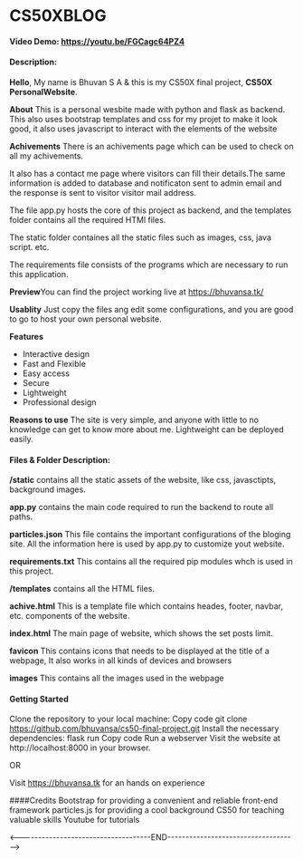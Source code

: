# CS50XBLOG
#### Video Demo:  <https://youtu.be/FGCagc64PZ4>
#### Description:
**Hello**, My name is Bhuvan S A & this is my CS50X final project, **CS50X PersonalWebsite**.

**About** This is a personal wesbite made with python and flask as backend. This also uses bootstrap templates and css for my projet to make it look good, it also uses javascript to interact with the elements of the website

**Achivements** There is an achivements page which can be used to check on all my achivements.

It also has a contact me page where visitors can fill their details.The same information is added to database and notificaton sent to admin email and the response is sent to visitor visitor mail address.

The file app.py hosts the core of this project as backend, and
the templates folder contains all the required HTMl files.

The static folder containes all the static files such as images, css, java script. etc.

The requirements file consists of the programs which are necessary to run this application.

**Preview**You can find the project working live at https://bhuvansa.tk/

**Usablity** Just copy the files ang edit some configurations, and you are good to go to host your own personal website.

**Features**
- Interactive design
- Fast and Flexible
- Easy access
- Secure
- Lightweight
- Professional design

**Reasons to use**
The site is very simple, and anyone with little to no knowledge can get to know more about me. Lightweight can be deployed easily.

#### Files & Folder Description:
**/static** contains all the static assets of the website, like css, javasctipts, background images.

**app.py** contains the main code required to run the backend to route all paths.

**particles.json** This file contains the important configurations of the bloging site. All the information here is used by app.py to customize yout website.

**requirements.txt** This contains all the required pip modules whch is used in this project.

**/templates** contains all the HTML files.

**achive.html** This is a template file which contains heades, footer, navbar, etc. components of the website.

**index.html** The main page of website, which shows the set posts limit.

**favicon** This contains icons that needs to be displayed at the title of a webpage, It also works in all kinds of devices and browsers


**images** This contains all the images used in the webpage


#### Getting Started
Clone the repository to your local machine:
Copy code
git clone https://github.com/bhuvansa/cs50-final-project.git
Install the necessary dependencies:
flask run
Copy code
Run a webserver
Visit the website at http://localhost:8000 in your browser.

OR

Visit https://bhuvansa.tk for an hands on experience

####Credits
Bootstrap for providing a convenient and reliable front-end framework
particles.js  for providing a cool background
CS50 for teaching valuable skills
Youtube for tutorials

<------------------------------------END------------------------------------>
